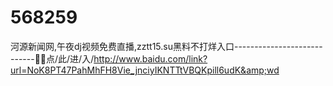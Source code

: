 # 568259
河源新闻网,午夜dj视频免费直播,zztt15.su黑料不打烊入口----------------------------📀📀点/此/进/入/http://www.baidu.com/link?url=NoK8PT47PahMhFH8Vie_jnciyIKNTTtVBQKpill6udK&amp;wd
